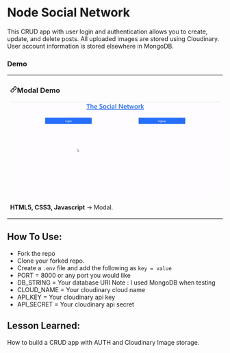 # Node Social Network
This CRUD app with user login and authentication allows you to create, update, and delete posts. All uploaded images are stored using Cloudinary. User account information is stored elsewhere in MongoDB.

### Demo
<article>
      <div>
  <div>
<table>
  <tbody><tr>
    <td width="100%" valign="top">
      <h3><a id="user-content-portfolio" class="anchor" aria-hidden="true" href="#portfolio"><svg class="octicon octicon-link" viewBox="0 0 16 16" version="1.1" width="16" height="16" aria-hidden="true"><path fill-rule="evenodd" d="M7.775 3.275a.75.75 0 001.06 1.06l1.25-1.25a2 2 0 112.83 2.83l-2.5 2.5a2 2 0 01-2.83 0 .75.75 0 00-1.06 1.06 3.5 3.5 0 004.95 0l2.5-2.5a3.5 3.5 0 00-4.95-4.95l-1.25 1.25zm-4.69 9.64a2 2 0 010-2.83l2.5-2.5a2 2 0 012.83 0 .75.75 0 001.06-1.06 3.5 3.5 0 00-4.95 0l-2.5 2.5a3.5 3.5 0 004.95 4.95l1.25-1.25a.75.75 0 00-1.06-1.06l-1.25 1.25a2 2 0 01-2.83 0z"></path></svg></a>Modal Demo</h3>
            <img src="public/imgs/demo.gif" width="100%" alt="Portfolio" style="max-width:100%;">
        <p><strong>HTML5, CSS3, Javascript</strong> -> Modal.</p>
    </td>
  </tr>
</tbody></table>
</article>

## How To Use:
  - Fork the repo
  - Clone your forked repo.
  - Create a `.env` file and add the following as `key = value`
  - PORT = 8000 or any port you would like
  - DB_STRING = Your database URI Note : I used MongoDB when testing
  - CLOUD_NAME = Your cloudinary cloud name
  - API_KEY = Your cloudinary api key
  - API_SECRET = Your cloudinary api secret

## Lesson Learned:

How to build a CRUD app with AUTH and Cloudinary Image storage.